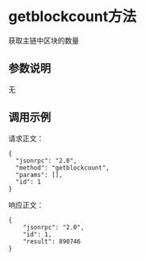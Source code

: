 # getblockcount方法

获取主链中区块的数量

## 参数说明

无

## 调用示例

请求正文：

```
{
  "jsonrpc": "2.0",
  "method": "getblockcount",
  "params": [],
  "id": 1
}
```

响应正文：

```
{
    "jsonrpc": "2.0",
    "id": 1,
    "result": 890746
}
```

